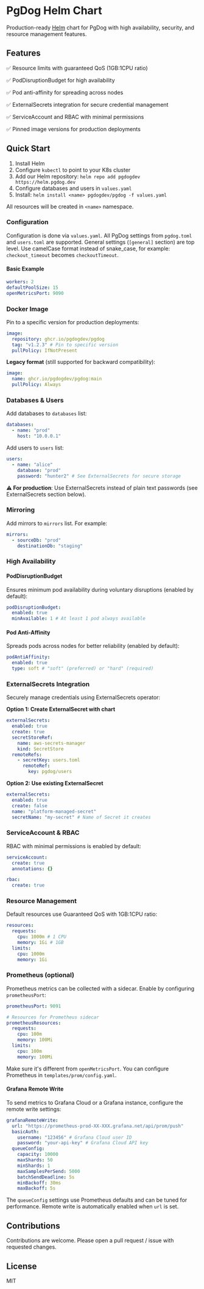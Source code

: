 # PgDog Helm Chart

Production-ready [Helm](https://helm.sh) chart for PgDog with
high availability, security, and resource management features.

## Features

✅ Resource limits with guaranteed QoS (1GB:1CPU ratio)

✅ PodDisruptionBudget for high availability

✅ Pod anti-affinity for spreading across nodes

✅ ExternalSecrets integration for secure credential management

✅ ServiceAccount and RBAC with minimal permissions

✅ Pinned image versions for production deployments

## Quick Start

1. Install Helm
2. Configure `kubectl` to point to your K8s cluster
3. Add our Helm repository:
   `helm repo add pgdogdev https://helm.pgdog.dev`
4. Configure databases and users in `values.yaml`
5. Install:
   `helm install <name> pgdogdev/pgdog -f values.yaml`

All resources will be created in `<name>` namespace.

### Configuration

Configuration is done via `values.yaml`. All PgDog settings from
`pgdog.toml` and `users.toml` are supported. General settings
(`[general]` section) are top level. Use camelCase format instead
of snake_case, for example: `checkout_timeout` becomes
`checkoutTimeout`.

#### Basic Example

```yaml
workers: 2
defaultPoolSize: 15
openMetricsPort: 9090
```

### Docker Image

Pin to a specific version for production deployments:

```yaml
image:
  repository: ghcr.io/pgdogdev/pgdog
  tag: "v1.2.3" # Pin to specific version
  pullPolicy: IfNotPresent
```

**Legacy format** (still supported for backward compatibility):

```yaml
image:
  name: ghcr.io/pgdogdev/pgdog:main
  pullPolicy: Always
```

### Databases & Users

Add databases to `databases` list:

```yaml
databases:
  - name: "prod"
    host: "10.0.0.1"
```

Add users to `users` list:

```yaml
users:
  - name: "alice"
    database: "prod"
    password: "hunter2" # See ExternalSecrets for secure storage
```

**⚠️ For production**: Use ExternalSecrets instead of plain text
passwords (see ExternalSecrets section below).

### Mirroring

Add mirrors to `mirrors` list. For example:

```yaml
mirrors:
  - sourceDb: "prod"
    destinationDb: "staging"
```

### High Availability

#### PodDisruptionBudget

Ensures minimum pod availability during voluntary disruptions
(enabled by default):

```yaml
podDisruptionBudget:
  enabled: true
  minAvailable: 1 # At least 1 pod always available
```

#### Pod Anti-Affinity

Spreads pods across nodes for better reliability (enabled by
default):

```yaml
podAntiAffinity:
  enabled: true
  type: soft # "soft" (preferred) or "hard" (required)
```

### ExternalSecrets Integration

Securely manage credentials using ExternalSecrets operator:

**Option 1: Create ExternalSecret with chart**

```yaml
externalSecrets:
  enabled: true
  create: true
  secretStoreRef:
    name: aws-secrets-manager
    kind: SecretStore
  remoteRefs:
    - secretKey: users.toml
      remoteRef:
        key: pgdog/users
```

**Option 2: Use existing ExternalSecret**

```yaml
externalSecrets:
  enabled: true
  create: false
  name: "platform-managed-secret"
  secretName: "my-secret" # Name of Secret it creates
```

### ServiceAccount & RBAC

RBAC with minimal permissions is enabled by default:

```yaml
serviceAccount:
  create: true
  annotations: {}

rbac:
  create: true
```

### Resource Management

Default resources use Guaranteed QoS with 1GB:1CPU ratio:

```yaml
resources:
  requests:
    cpu: 1000m # 1 CPU
    memory: 1Gi # 1GB
  limits:
    cpu: 1000m
    memory: 1Gi
```

### Prometheus (optional)

Prometheus metrics can be collected with a sidecar. Enable by
configuring `prometheusPort`:

```yaml
prometheusPort: 9091

# Resources for Prometheus sidecar
prometheusResources:
  requests:
    cpu: 100m
    memory: 100Mi
  limits:
    cpu: 100m
    memory: 100Mi
```

Make sure it's different from `openMetricsPort`. You can configure
Prometheus in `templates/prom/config.yaml`.

#### Grafana Remote Write

To send metrics to Grafana Cloud or a Grafana instance, configure
the remote write settings:

```yaml
grafanaRemoteWrite:
  url: "https://prometheus-prod-XX-XXX.grafana.net/api/prom/push"
  basicAuth:
    username: "123456" # Grafana Cloud user ID
    password: "your-api-key" # Grafana Cloud API key
  queueConfig:
    capacity: 10000
    maxShards: 50
    minShards: 1
    maxSamplesPerSend: 5000
    batchSendDeadline: 5s
    minBackoff: 30ms
    maxBackoff: 5s
```

The `queueConfig` settings use Prometheus defaults and can be tuned
for performance. Remote write is automatically enabled when `url` is
set.

## Contributions

Contributions are welcome. Please open a pull request / issue with
requested changes.

## License

MIT
